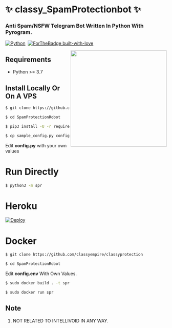# ✨ classy_SpamProtectionbot ✨
### Anti Spam/NSFW Telegram Bot Written In Python With Pyrogram.


[![Python](http://forthebadge.com/images/badges/made-with-python.svg)](https://python.org)&nbsp;
[![ForTheBadge built-with-love](http://ForTheBadge.com/images/badges/built-with-love.svg)](https://GitHub.com/classyempire/)


<img src="https://te.legra.ph/file/6397c1c736cd21831c1a6.jpg" width="300" align="right">


## Requirements

- Python >= 3.7


## Install Locally Or On A VPS

```sh
$ git clone https://github.com/classyempire/classyprotection

$ cd SpamProtectionRobot

$ pip3 install -U -r requirements.txt

$ cp sample_config.py config.py
```
Edit **config.py** with your own values

# Run Directly
```sh
$ python3 -m spr
```

# Heroku

[![Deploy](https://www.herokucdn.com/deploy/button.svg)](https://heroku.com/deploy?template=https://github.com/classyempire/classyprotection/)

# Docker

```sh
$ git clone https://github.com/classyempire/classyprotection

$ cd SpamProtectionRobot
```

Edit **config.env** With Own Values.

```sh
$ sudo docker build . -t spr

$ sudo docker run spr
```

## Note

1. NOT RELATED TO INTELLIVOID IN ANY WAY.
